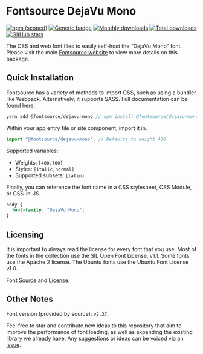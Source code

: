 # Fontsource DejaVu Mono

[![npm (scoped)](https://img.shields.io/npm/v/@fontsource/dejavu-mono?color=brightgreen)](https://www.npmjs.com/package/@fontsource/dejavu-mono) [![Generic badge](https://img.shields.io/badge/fontsource-passing-brightgreen)](https://github.com/fontsource/fontsource) [![Monthly downloads](https://badgen.net/npm/dm/@fontsource/dejavu-mono)](https://github.com/fontsource/fontsource) [![Total downloads](https://badgen.net/npm/dt/@fontsource/dejavu-mono)](https://github.com/fontsource/fontsource) [![GitHub stars](https://img.shields.io/github/stars/fontsource/fontsource.svg?style=social&label=Star)](https://github.com/fontsource/fontsource/stargazers)

The CSS and web font files to easily self-host the “DejaVu Mono” font. Please visit the main [Fontsource website](https://fontsource.org/fonts/dejavu-mono) to view more details on this package.

## Quick Installation

Fontsource has a variety of methods to import CSS, such as using a bundler like Webpack. Alternatively, it supports SASS. Full documentation can be found [here](https://fontsource.org/docs/introduction).

```javascript
yarn add @fontsource/dejavu-mono // npm install @fontsource/dejavu-mono
```

Within your app entry file or site component, import it in.

```javascript
import "@fontsource/dejavu-mono"; // Defaults to weight 400.
```

Supported variables:

- Weights: `[400,700]`
- Styles: `[italic,normal]`
- Supported subsets: `[latin]`

Finally, you can reference the font name in a CSS stylesheet, CSS Module, or CSS-in-JS.

```css
body {
  font-family: "DejaVu Mono";
}
```

## Licensing

It is important to always read the license for every font that you use.
Most of the fonts in the collection use the SIL Open Font License, v1.1. Some fonts use the Apache 2 license. The Ubuntu fonts use the Ubuntu Font License v1.0.

Font [Source](https://github.com/dejavu-fonts/dejavu-fonts/tree/master) and [License](https://github.com/dejavu-fonts/dejavu-fonts/blob/master/LICENSE).

## Other Notes

Font version (provided by source): `v2.37`.

Feel free to star and contribute new ideas to this repository that aim to improve the performance of font loading, as well as expanding the existing library we already have. Any suggestions or ideas can be voiced via an [issue](https://github.com/fontsource/fontsource/issues).
